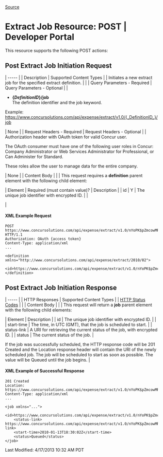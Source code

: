 [Source](https://developer.concur.com/extract/extract-job-resource/extract-job-resource-post "Permalink to Extract Job Resource: POST | Developer Portal")

# Extract Job Resource: POST | Developer Portal

This resource supports the following POST actions:

##  Post Extract Job Initiation Request

| ----- |
|  Description |  Supported Content Types |
|  Initiates a new extract job for the specified extract definition. |   |
|  Query Parameters - Required |  Query Parameters - Optional |
|

* **{_DefinitionID_}/job**  
The definition identifier and the job keyword.

Example: https://www.concursolutions.com/api/expense/extract/v1.0/{_DefinitionID_}/job

 |  None |
|  Request Headers - Required |  Request Headers - Optional |
|  Authorization header with OAuth token for valid Concur user.

The OAuth consumer must have one of the following user roles in Concur: Company Administrator or Web Services Administrator for Professional, or Can Administer for Standard.

These roles allow the user to manage data for the entire company.

 |  None |
|  Content Body |   |
|  This request requires a **definition** parent element with the following child element:  

|  Element |  Required (must contain value)? |  Description |
|  id |  Y |  The unique job identifier with encrypted ID. |   |

 |

####  XML Example Request

    POST https://www.concursolutions.com/api/expense/extract/v1.0/nYoPK$pZmcowMRUqcl5bnDAwwsMydyt$xd/job HTTP/1.1
    Authorization: OAuth {access token}
    Content-Type: application/xml
    ...

    <definition xmlns="http://www.concursolutions.com/api/expense/extract/2010/02">
        <id>https://www.concursolutions.com/api/expense/extract/v1.0/nYoPK$pZmcowMRUqcl5bnDAwwsMydyt$xd</id>
    </definition>

##  Post Extract Job Initiation Response

| ----- |
|  HTTP Responses |  Supported Content Types |
|  [HTTP Status Codes][1] |   |
|  Content Body |   |
|  This request will return a **job** parent element with the following child elements:  

|  Element |  Description |
|  id |  The unique job identifier with encrypted ID. |   |
|  start-time |  The time, in UTC (GMT), that the job is scheduled to start. |
|  status-link |  A URI for retrieving the current status of the job, with encrypted ID. |
|  status |  The current status of the job. |

  
If the job was successfully scheduled, the HTTP response code will be 201 Created and the Location response header will contain the URI of the newly scheduled job. The job will be scheduled to start as soon as possible. The  value will be Queued until the job begins.  |

####  XML Example of Successful Response

    201 Created
    Location: https://www.concursolutions.com/api/expense/extract/v1.0/nYoPK$pZmcowMRUqcl5bnDAwwsMydyt$xd/job/uIo87jk3SHudi$sdlYle8$peot$pD21jyd
    Content-Type: application/xml
    ...

    <job xmlns="...">
        <id>https://www.concursolutions.com/api/expense/extract/v1.0/nYoPK$pZmcowMRUqcl5bnDAwwsMydyt$xd/job/uIo87jk3SHudi$sdlYle8$peot$pD21jyd</id>
        <status-link> https://www.concursolutions.com/api/expense/extract/v1.0/nYoPK$pZmcowMRUqcl5bnDAwwsMydyt$xd/job/uIo87jk3SHudi$sdlYle8$peot$pD21jyd/status</status-link>
        <start-time>2010-01-13T18:30:02Z</start-time>
        <status>Queued</status>
    </job>

  
Last Modified: 4/17/2013 10:32 AM PDT

[1]: https://developer.concur.com/node/205
